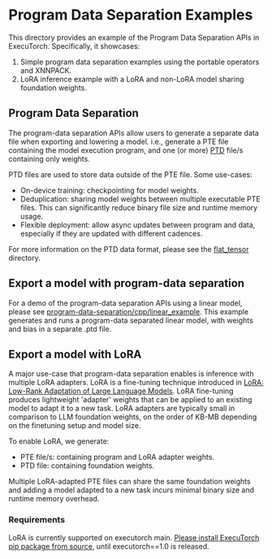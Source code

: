 # Program Data Separation Examples

This directory provides an example of the Program Data Separation APIs in ExecuTorch. Specifically, it showcases:
1. Simple program data separation examples using the portable operators and XNNPACK.
2. LoRA inference example with a LoRA and non-LoRA model sharing foundation weights.

## Program Data Separation

The program-data separation APIs allow users to generate a separate data file when exporting and lowering a model. i.e., generate a PTE file containing the model execution program, and one (or more) [PTD](https://github.com/pytorch/executorch/blob/main/extension/flat_tensor/README.md) file/s containing only weights.

PTD files are used to store data outside of the PTE file. Some use-cases:
- On-device training: checkpointing for model weights.
- Deduplication: sharing model weights between multiple executable PTE files. This can significantly reduce binary file size and runtime memory usage.
- Flexible deployment: allow async updates between program and data, especially if they are updated with different cadences.

For more information on the PTD data format, please see the [flat_tensor](https://github.com/pytorch/executorch/blob/main/extension/flat_tensor/README.md) directory.

## Export a model with program-data separation
For a demo of the program-data separation APIs using a linear model, please see [program-data-separation/cpp/linear_example](linear_example/). This example generates and runs a program-data separated linear model, with weights and bias in a separate .ptd file.

## Export a model with LoRA
A major use-case that program-data separation enables is inference with multiple LoRA adapters. LoRA is a fine-tuning technique introduced in [LoRA: Low-Rank Adaptation of Large Language Models](https://arxiv.org/abs/2106.09685). LoRA fine-tuning produces lightweight 'adapter' weights that can be applied to an existing model to adapt it to a new task. LoRA adapters are typically small in comparison to LLM foundation weights, on the order of KB-MB depending on the finetuning setup and model size.

To enable LoRA, we generate:
- PTE file/s: containing program and LoRA adapter weights.
- PTD file: containing foundation weights.

Multiple LoRA-adapted PTE files can share the same foundation weights and adding a model adapted to a new task incurs minimal binary size and runtime memory overhead.

### Requirements
LoRA is currently supported on executorch main. [Please install ExecuTorch pip package from source](https://docs.pytorch.org/executorch/stable/using-executorch-building-from-source.html#install-executorch-pip-package-from-source), until executorch==1.0 is released.
